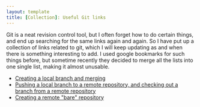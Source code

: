 ```yaml
---
layout: template
title: [Collection]: Useful Git links
---
```


Git is a neat revision control tool, but I often forget how to do certain things, and end up searching for the same links again and again. So I have put up a collection of links related to git, which I will keep updating as and when there is something interesting to add. I used google bookmarks for such things before, but sometime recently they decided to merge all the lists into one single list, making it almost unusable. 

* [Creating a local branch and merging][1]
* [Pushing a local branch to a remote repository, and checking out a branch from a remote repository][2]
* [Creating a remote "bare" repository][3]

[1]: http://book.git-scm.com/3_basic_branching_and_merging.html
[2]: http://www.mariopareja.com/blog/archive/2010/01/11/how-to-push-a-new-local-branch-to-a-remote.aspx
[3]: http://progit.org/book/ch4-4.html